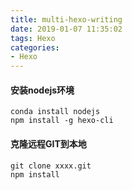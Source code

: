 ```yaml
---
title: multi-hexo-writing
date: 2019-01-07 11:35:02
tags: Hexo
categories: 
- Hexo
---
```


#### 安装nodejs环境
```
conda install nodejs
npm install -g hexo-cli
```

#### 克隆远程GIT到本地

```
git clone xxxx.git
npm install
```


